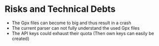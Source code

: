 # Risks and Technical Debts

- The Gpx files can become to big and thus result in a crash
- The current parser can not fully understand the used Gpx files
- The API keys could exhaust their quota (Then own keys can easily be created)
